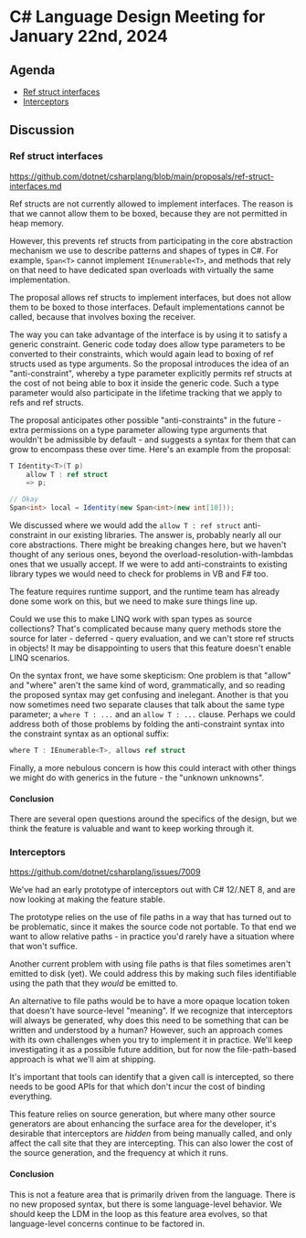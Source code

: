 # C# Language Design Meeting for January 22nd, 2024

## Agenda

- [Ref struct interfaces](#ref-struct-interfaces)
- [Interceptors](#interceptors)

## Discussion

### Ref struct interfaces

https://github.com/dotnet/csharplang/blob/main/proposals/ref-struct-interfaces.md

Ref structs are not currently allowed to implement interfaces. The reason is that we cannot allow them to be boxed, because they are not permitted in heap memory. 

However, this prevents ref structs from participating in the core abstraction mechanism we use to describe patterns and shapes of types in C#. For example, `Span<T>` cannot implement `IEnumerable<T>`, and methods that rely on that need to have dedicated span overloads with virtually the same implementation.

The proposal allows ref structs to implement interfaces, but does not allow them to be boxed to those interfaces. Default implementations cannot be called, because that involves boxing the receiver. 

The way you can take advantage of the interface is by using it to satisfy a generic constraint. Generic code today does allow type parameters to be converted to their constraints, which would again lead to boxing of ref structs used as type arguments. So the proposal introduces the idea of an "anti-constraint", whereby a type parameter explicitly permits ref structs at the cost of not being able to box it inside the generic code. Such a type parameter would also participate in the lifetime tracking that we apply to refs and ref structs.

The proposal anticipates other possible "anti-constraints" in the future - extra permissions on a type parameter allowing type arguments that wouldn't be admissible by default - and suggests a syntax for them that can grow to encompass these over time. Here's an example from the proposal:

``` c#
T Identity<T>(T p)
    allow T : ref struct
    => p;

// Okay
Span<int> local = Identity(new Span<int>(new int[10]));
```

We discussed where we would add the `allow T : ref struct` anti-constraint in our existing libraries. The answer is, probably nearly all our core abstractions. There might be breaking changes here, but we haven't thought of any serious ones, beyond the overload-resolution-with-lambdas ones that we usually accept. If we were to add anti-constraints to existing library types we would need to check for problems in VB and F# too.

The feature requires runtime support, and the runtime team has already done some work on this, but we need to make sure things line up.

Could we use this to make LINQ work with span types as source collections? That's complicated because many query methods store the source for later - deferred - query evaluation, and we can't store ref structs in objects! It may be disappointing to users that this feature doesn't enable LINQ scenarios.

On the syntax front, we have some skepticism: One problem is that "allow" and "where" aren't the same kind of word, grammatically, and so reading the proposed syntax may get confusing and inelegant. Another is that you now sometimes need two separate clauses that talk about the same type parameter; a `where T : ...` and an `allow T : ...` clause. Perhaps we could address both of those problems by folding the anti-constraint syntax into the constraint syntax as an optional suffix:

``` c#
where T : IEnumerable<T>, allows ref struct
```

Finally, a more nebulous concern is how this could interact with other things we might do with generics in the future - the "unknown unknowns".

#### Conclusion

There are several open questions around the specifics of the design, but we think the feature is valuable and want to keep working through it.

### Interceptors

https://github.com/dotnet/csharplang/issues/7009

We've had an early prototype of interceptors out with C# 12/.NET 8, and are now looking at making the feature stable.

The prototype relies on the use of file paths in a way that has turned out to be problematic, since it makes the source code not portable. To that end we want to allow relative paths - in practice you'd rarely have a situation where that won't suffice. 

Another current problem with using file paths is that files sometimes aren't emitted to disk (yet). We could address this by making such files identifiable using the path that they *would* be emitted to. 

An alternative to file paths would be to have a more opaque location token that doesn't have source-level "meaning". If we recognize that interceptors will always be generated, why does this need to be something that can be written and understood by a human? However, such an approach comes with its own challenges when you try to implement it in practice. We'll keep investigating it as a possible future addition, but for now the file-path-based approach is what we'll aim at shipping.

It's important that tools can identify that a given call is intercepted, so there needs to be good APIs for that which don't incur the cost of binding everything.

This feature relies on source generation, but where many other source generators are about enhancing the surface area for the developer, it's desirable that interceptors are *hidden* from being manually called, and only affect the call site that they are intercepting. This can also lower the cost of the source generation, and the frequency at which it runs.

#### Conclusion

This is not a feature area that is primarily driven from the language. There is no new proposed syntax, but there is some language-level behavior. We should keep the LDM in the loop as this feature area evolves, so that language-level concerns continue to be factored in.